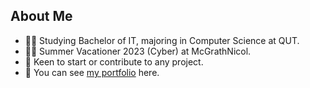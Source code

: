 ## About Me

* 👨‍🎓 Studying Bachelor of IT, majoring in Computer Science at QUT.
* 👨‍💼 Summer Vacationer 2023 (Cyber) at McGrathNicol.
* 🤝 Keen to start or contribute to any project.
* 🚀 You can see [my portfolio](http://ottohellwig.github.io) here.
